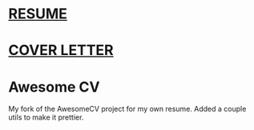 # [RESUME](out/resume.pdf)
# [COVER LETTER](out/coverletter.pdf)

# Awesome CV
My fork of the AwesomeCV project for my own resume.  Added a couple utils to make it prettier.

